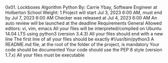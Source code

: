 0x01. Lockboxes
Algorithm
Python
 By: Carrie Ybay, Software Engineer at Holberton School
 Weight: 1
 Project will start Jul 3, 2023 6:00 AM, must end by Jul 7, 2023 6:00 AM
 Checker was released at Jul 4, 2023 6:00 AM
 An auto review will be launched at the deadline
Requirements
General
Allowed editors: vi, vim, emacs
All your files will be interpreted/compiled on Ubuntu 14.04 LTS using python3 (version 3.4.3)
All your files should end with a new line
The first line of all your files should be exactly #!/usr/bin/python3
A README.md file, at the root of the folder of the project, is mandatory
Your code should be documented
Your code should use the PEP 8 style (version 1.7.x)
All your files must be executable
